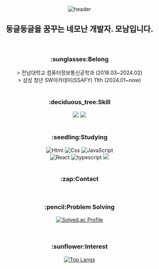 <div align="center">
  
![header](https://capsule-render.vercel.app/api?type=venom&color=gradient&height=300&section=header&text=Hi,%20I'm%20monam2&fontColor=5dba9b&fontSize=80)
<h2>둥글둥글을 꿈꾸는 네모난 개발자. 모남입니다.</h2>
</br>

<h3>:sunglasses:Belong</h3>
<span>> 전남대학교 컴퓨터정보통신공학과 (2018.03~2024.02)</span></br>
<span>> 삼성 청년 SW아카데미(SSAFY) 11th (2024.01~now)</span>
</br>
</br>
<h3>:deciduous_tree:Skill</h3>
<img src="https://img.shields.io/badge/Python-3776AB?style=for-the-badge&logo=Python&logoColor=white">
<img src="https://img.shields.io/badge/java-007396?style=for-the-badge&logo=Java&logoColor=white" style="max-width: 100%;">

</br>
</br>

<h3>:seedling:Studying</h3>
<img alt="Html" src="https://camo.githubusercontent.com/b12805877004ba9bd26f550e31ddaea9e8e197e7a9286f89ccb67218331f4237/68747470733a2f2f696d672e736869656c64732e696f2f62616467652f48544d4c352d4533344632362e7376673f267374796c653d666f722d7468652d6261646765266c6f676f3d48544d4c35266c6f676f436f6c6f723d7768697465" data-canonical-src="https://img.shields.io/badge/HTML5-E34F26.svg?&amp;style=for-the-badge&amp;logo=HTML5&amp;logoColor=white" style="max-width: 100%;">
<img alt="Css" src="https://camo.githubusercontent.com/2240b636d5b9a33a433f7485cb80d11a9794845d8b1980f65af2f209ed6d7d3f/68747470733a2f2f696d672e736869656c64732e696f2f62616467652f435353332d3135373242362e7376673f267374796c653d666f722d7468652d6261646765266c6f676f3d43535333266c6f676f436f6c6f723d7768697465" data-canonical-src="https://img.shields.io/badge/CSS3-1572B6.svg?&amp;style=for-the-badge&amp;logo=CSS3&amp;logoColor=white" style="max-width: 100%;">
<img alt="JavaScript" src="https://camo.githubusercontent.com/0d61458680d0251da6e466fb5e30a5650d15d0239c68482920d00de83961daa4/68747470733a2f2f696d672e736869656c64732e696f2f62616467652f4a617661536372696970742d4637444631452e7376673f267374796c653d666f722d7468652d6261646765266c6f676f3d4a617661536372697074266c6f676f436f6c6f723d626c61636b" data-canonical-src="https://img.shields.io/badge/JavaScriipt-F7DF1E.svg?&amp;style=for-the-badge&amp;logo=JavaScript&amp;logoColor=black" style="max-width: 100%;">
<br/>
<img alt="React" src="https://camo.githubusercontent.com/8b60740311ce754f223e16be89585461c54343b501605ac3f94046fbd825f01f/68747470733a2f2f696d672e736869656c64732e696f2f62616467652f72656163742d3631444146422e7376673f267374796c653d666f722d7468652d6261646765266c6f676f3d5265616374266c6f676f436f6c6f723d7768697465" data-canonical-src="https://img.shields.io/badge/react-61DAFB.svg?&amp;style=for-the-badge&amp;logo=React&amp;logoColor=white" style="max-width: 100%;">
<img alt="typescript" src="https://camo.githubusercontent.com/cfcdef85c19bae92923c00cc87ee15b8aef3fc4b058de731f9cc3e2e02d0e53a/68747470733a2f2f696d672e736869656c64732e696f2f62616467652f747970657363726970742d3331373843362e7376673f267374796c653d666f722d7468652d6261646765266c6f676f3d74797065736372697074266c6f676f436f6c6f723d626c61636b" data-canonical-src="https://img.shields.io/badge/typescript-3178C6.svg?&amp;style=for-the-badge&amp;logo=typescript&amp;logoColor=black" style="max-width: 100%;">
 <img src="https://img.shields.io/badge/vue.js-4FC08D?style=for-the-badge&logo=vue.js&logoColor=white"> 



</br>
</br>

<h3>:zap:Contact</h3>
</br>

<h3>:pencil:Problem Solving</h3>

[![Solved.ac Profile](http://mazassumnida.wtf/api/v2/generate_badge?boj=kangcw0107)](https://solved.ac/kangcw0107/)

<br>

<h3>:sunflower:Interest</h3>

[![Top Langs](https://github-readme-stats.vercel.app/api/top-langs/?username=monam2&layout=compact)](https://github.com/anuraghazra/github-readme-stats)

</div>
